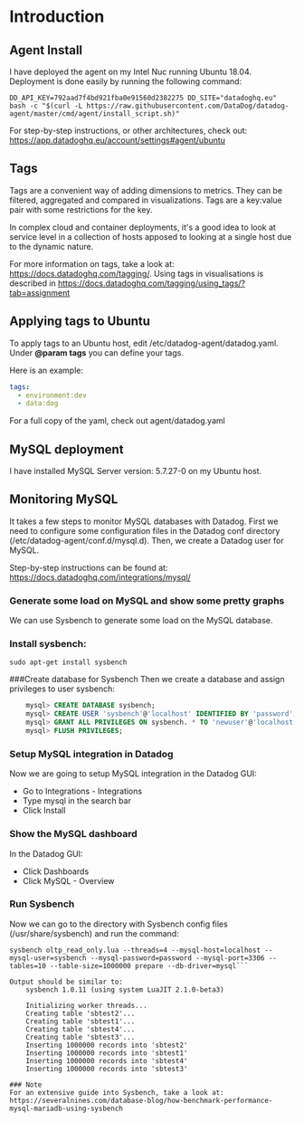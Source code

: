 # Introduction

## Agent Install
I have deployed the agent on my Intel Nuc running Ubuntu 18.04. Deployment is done easily by running the following command:

`DD_API_KEY=792aad7f4bd921fba0e91560d2382275 DD_SITE="datadoghq.eu" bash -c "$(curl -L https://raw.githubusercontent.com/DataDog/datadog-agent/master/cmd/agent/install_script.sh)"`

For step-by-step instructions, or other architectures, check out: https://app.datadoghq.eu/account/settings#agent/ubuntu

## Tags
Tags are a convenient way of adding dimensions to metrics. They can be filtered, aggregated and compared in visualizations. Tags are a key:value pair with some restrictions for the key. 

In complex cloud and container deployments, it's a good idea to look at service level in a collection of hosts apposed to looking at a single host due to the dynamic nature.

For more information on tags, take a look at: https://docs.datadoghq.com/tagging/. Using tags in visualisations is described in https://docs.datadoghq.com/tagging/using_tags/?tab=assignment

## Applying tags to Ubuntu
To apply tags to an Ubuntu host, edit /etc/datadog-agent/datadog.yaml. Under **&#64;param tags** you can define your tags.

Here is an example:
```yaml
tags:
  - environment:dev
  - data:dog

```
For a full copy of the yaml, check out agent/datadog.yaml


## MySQL deployment
I have installed MySQL Server version: 5.7.27-0 on my Ubuntu host.

## Monitoring MySQL
It takes a few steps to monitor MySQL databases with Datadog. First we need to configure some configuration files in the Datadog conf directory (/etc/datadog-agent/conf.d/mysql.d). Then, we create a Datadog user for MySQL.

Step-by-step instructions can be found at: https://docs.datadoghq.com/integrations/mysql/

### Generate some load on MySQL and show some pretty graphs

We can use Sysbench to generate some load on the MySQL database.

### Install sysbench:
```shell
sudo apt-get install sysbench
```

###Create database for Sysbench
Then we create a database and assign privileges to user sysbench:
```sql
    mysql> CREATE DATABASE sysbench;
    mysql> CREATE USER 'sysbench'@'localhost' IDENTIFIED BY 'password';
    mysql> GRANT ALL PRIVILEGES ON sysbench. * TO 'newuser'@'localhost';
    mysql> FLUSH PRIVILEGES;
```

### Setup MySQL integration in Datadog
Now we are going to setup MySQL integration in the Datadog GUI:
* Go to Integrations - Integrations 
* Type mysql in the search bar
* Click Install


### Show the MySQL dashboard
In the Datadog GUI:
* Click Dashboards
* Click MySQL - Overview

### Run Sysbench

Now we can go to the directory with Sysbench config files (/usr/share/sysbench) and run the command:

```shell
sysbench oltp_read_only.lua --threads=4 --mysql-host=localhost --mysql-user=sysbench --mysql-password=password --mysql-port=3306 --tables=10 --table-size=1000000 prepare --db-driver=mysql```

Output should be similar to:
    sysbench 1.0.11 (using system LuaJIT 2.1.0-beta3)

    Initializing worker threads...
    Creating table 'sbtest2'...
    Creating table 'sbtest1'...
    Creating table 'sbtest4'...
    Creating table 'sbtest3'...
    Inserting 1000000 records into 'sbtest2'
    Inserting 1000000 records into 'sbtest1'
    Inserting 1000000 records into 'sbtest4'
    Inserting 1000000 records into 'sbtest3'
    
### Note
For an extensive guide into Sysbench, take a look at: https://severalnines.com/database-blog/how-benchmark-performance-mysql-mariadb-using-sysbench


